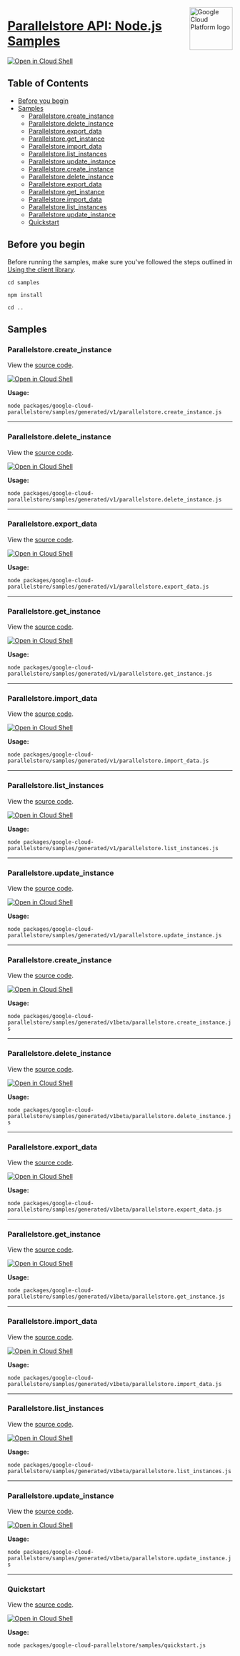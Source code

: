 [//]: # "This README.md file is auto-generated, all changes to this file will be lost."
[//]: # "To regenerate it, use `python -m synthtool`."
<img src="https://avatars2.githubusercontent.com/u/2810941?v=3&s=96" alt="Google Cloud Platform logo" title="Google Cloud Platform" align="right" height="96" width="96"/>

# [Parallelstore API: Node.js Samples](https://github.com/googleapis/google-cloud-node)

[![Open in Cloud Shell][shell_img]][shell_link]



## Table of Contents

* [Before you begin](#before-you-begin)
* [Samples](#samples)
  * [Parallelstore.create_instance](#parallelstore.create_instance)
  * [Parallelstore.delete_instance](#parallelstore.delete_instance)
  * [Parallelstore.export_data](#parallelstore.export_data)
  * [Parallelstore.get_instance](#parallelstore.get_instance)
  * [Parallelstore.import_data](#parallelstore.import_data)
  * [Parallelstore.list_instances](#parallelstore.list_instances)
  * [Parallelstore.update_instance](#parallelstore.update_instance)
  * [Parallelstore.create_instance](#parallelstore.create_instance)
  * [Parallelstore.delete_instance](#parallelstore.delete_instance)
  * [Parallelstore.export_data](#parallelstore.export_data)
  * [Parallelstore.get_instance](#parallelstore.get_instance)
  * [Parallelstore.import_data](#parallelstore.import_data)
  * [Parallelstore.list_instances](#parallelstore.list_instances)
  * [Parallelstore.update_instance](#parallelstore.update_instance)
  * [Quickstart](#quickstart)

## Before you begin

Before running the samples, make sure you've followed the steps outlined in
[Using the client library](https://github.com/googleapis/google-cloud-node#using-the-client-library).

`cd samples`

`npm install`

`cd ..`

## Samples



### Parallelstore.create_instance

View the [source code](https://github.com/googleapis/google-cloud-node/blob/main/packages/google-cloud-parallelstore/samples/generated/v1/parallelstore.create_instance.js).

[![Open in Cloud Shell][shell_img]](https://console.cloud.google.com/cloudshell/open?git_repo=https://github.com/googleapis/google-cloud-node&page=editor&open_in_editor=packages/google-cloud-parallelstore/samples/generated/v1/parallelstore.create_instance.js,samples/README.md)

__Usage:__


`node packages/google-cloud-parallelstore/samples/generated/v1/parallelstore.create_instance.js`


-----




### Parallelstore.delete_instance

View the [source code](https://github.com/googleapis/google-cloud-node/blob/main/packages/google-cloud-parallelstore/samples/generated/v1/parallelstore.delete_instance.js).

[![Open in Cloud Shell][shell_img]](https://console.cloud.google.com/cloudshell/open?git_repo=https://github.com/googleapis/google-cloud-node&page=editor&open_in_editor=packages/google-cloud-parallelstore/samples/generated/v1/parallelstore.delete_instance.js,samples/README.md)

__Usage:__


`node packages/google-cloud-parallelstore/samples/generated/v1/parallelstore.delete_instance.js`


-----




### Parallelstore.export_data

View the [source code](https://github.com/googleapis/google-cloud-node/blob/main/packages/google-cloud-parallelstore/samples/generated/v1/parallelstore.export_data.js).

[![Open in Cloud Shell][shell_img]](https://console.cloud.google.com/cloudshell/open?git_repo=https://github.com/googleapis/google-cloud-node&page=editor&open_in_editor=packages/google-cloud-parallelstore/samples/generated/v1/parallelstore.export_data.js,samples/README.md)

__Usage:__


`node packages/google-cloud-parallelstore/samples/generated/v1/parallelstore.export_data.js`


-----




### Parallelstore.get_instance

View the [source code](https://github.com/googleapis/google-cloud-node/blob/main/packages/google-cloud-parallelstore/samples/generated/v1/parallelstore.get_instance.js).

[![Open in Cloud Shell][shell_img]](https://console.cloud.google.com/cloudshell/open?git_repo=https://github.com/googleapis/google-cloud-node&page=editor&open_in_editor=packages/google-cloud-parallelstore/samples/generated/v1/parallelstore.get_instance.js,samples/README.md)

__Usage:__


`node packages/google-cloud-parallelstore/samples/generated/v1/parallelstore.get_instance.js`


-----




### Parallelstore.import_data

View the [source code](https://github.com/googleapis/google-cloud-node/blob/main/packages/google-cloud-parallelstore/samples/generated/v1/parallelstore.import_data.js).

[![Open in Cloud Shell][shell_img]](https://console.cloud.google.com/cloudshell/open?git_repo=https://github.com/googleapis/google-cloud-node&page=editor&open_in_editor=packages/google-cloud-parallelstore/samples/generated/v1/parallelstore.import_data.js,samples/README.md)

__Usage:__


`node packages/google-cloud-parallelstore/samples/generated/v1/parallelstore.import_data.js`


-----




### Parallelstore.list_instances

View the [source code](https://github.com/googleapis/google-cloud-node/blob/main/packages/google-cloud-parallelstore/samples/generated/v1/parallelstore.list_instances.js).

[![Open in Cloud Shell][shell_img]](https://console.cloud.google.com/cloudshell/open?git_repo=https://github.com/googleapis/google-cloud-node&page=editor&open_in_editor=packages/google-cloud-parallelstore/samples/generated/v1/parallelstore.list_instances.js,samples/README.md)

__Usage:__


`node packages/google-cloud-parallelstore/samples/generated/v1/parallelstore.list_instances.js`


-----




### Parallelstore.update_instance

View the [source code](https://github.com/googleapis/google-cloud-node/blob/main/packages/google-cloud-parallelstore/samples/generated/v1/parallelstore.update_instance.js).

[![Open in Cloud Shell][shell_img]](https://console.cloud.google.com/cloudshell/open?git_repo=https://github.com/googleapis/google-cloud-node&page=editor&open_in_editor=packages/google-cloud-parallelstore/samples/generated/v1/parallelstore.update_instance.js,samples/README.md)

__Usage:__


`node packages/google-cloud-parallelstore/samples/generated/v1/parallelstore.update_instance.js`


-----




### Parallelstore.create_instance

View the [source code](https://github.com/googleapis/google-cloud-node/blob/main/packages/google-cloud-parallelstore/samples/generated/v1beta/parallelstore.create_instance.js).

[![Open in Cloud Shell][shell_img]](https://console.cloud.google.com/cloudshell/open?git_repo=https://github.com/googleapis/google-cloud-node&page=editor&open_in_editor=packages/google-cloud-parallelstore/samples/generated/v1beta/parallelstore.create_instance.js,samples/README.md)

__Usage:__


`node packages/google-cloud-parallelstore/samples/generated/v1beta/parallelstore.create_instance.js`


-----




### Parallelstore.delete_instance

View the [source code](https://github.com/googleapis/google-cloud-node/blob/main/packages/google-cloud-parallelstore/samples/generated/v1beta/parallelstore.delete_instance.js).

[![Open in Cloud Shell][shell_img]](https://console.cloud.google.com/cloudshell/open?git_repo=https://github.com/googleapis/google-cloud-node&page=editor&open_in_editor=packages/google-cloud-parallelstore/samples/generated/v1beta/parallelstore.delete_instance.js,samples/README.md)

__Usage:__


`node packages/google-cloud-parallelstore/samples/generated/v1beta/parallelstore.delete_instance.js`


-----




### Parallelstore.export_data

View the [source code](https://github.com/googleapis/google-cloud-node/blob/main/packages/google-cloud-parallelstore/samples/generated/v1beta/parallelstore.export_data.js).

[![Open in Cloud Shell][shell_img]](https://console.cloud.google.com/cloudshell/open?git_repo=https://github.com/googleapis/google-cloud-node&page=editor&open_in_editor=packages/google-cloud-parallelstore/samples/generated/v1beta/parallelstore.export_data.js,samples/README.md)

__Usage:__


`node packages/google-cloud-parallelstore/samples/generated/v1beta/parallelstore.export_data.js`


-----




### Parallelstore.get_instance

View the [source code](https://github.com/googleapis/google-cloud-node/blob/main/packages/google-cloud-parallelstore/samples/generated/v1beta/parallelstore.get_instance.js).

[![Open in Cloud Shell][shell_img]](https://console.cloud.google.com/cloudshell/open?git_repo=https://github.com/googleapis/google-cloud-node&page=editor&open_in_editor=packages/google-cloud-parallelstore/samples/generated/v1beta/parallelstore.get_instance.js,samples/README.md)

__Usage:__


`node packages/google-cloud-parallelstore/samples/generated/v1beta/parallelstore.get_instance.js`


-----




### Parallelstore.import_data

View the [source code](https://github.com/googleapis/google-cloud-node/blob/main/packages/google-cloud-parallelstore/samples/generated/v1beta/parallelstore.import_data.js).

[![Open in Cloud Shell][shell_img]](https://console.cloud.google.com/cloudshell/open?git_repo=https://github.com/googleapis/google-cloud-node&page=editor&open_in_editor=packages/google-cloud-parallelstore/samples/generated/v1beta/parallelstore.import_data.js,samples/README.md)

__Usage:__


`node packages/google-cloud-parallelstore/samples/generated/v1beta/parallelstore.import_data.js`


-----




### Parallelstore.list_instances

View the [source code](https://github.com/googleapis/google-cloud-node/blob/main/packages/google-cloud-parallelstore/samples/generated/v1beta/parallelstore.list_instances.js).

[![Open in Cloud Shell][shell_img]](https://console.cloud.google.com/cloudshell/open?git_repo=https://github.com/googleapis/google-cloud-node&page=editor&open_in_editor=packages/google-cloud-parallelstore/samples/generated/v1beta/parallelstore.list_instances.js,samples/README.md)

__Usage:__


`node packages/google-cloud-parallelstore/samples/generated/v1beta/parallelstore.list_instances.js`


-----




### Parallelstore.update_instance

View the [source code](https://github.com/googleapis/google-cloud-node/blob/main/packages/google-cloud-parallelstore/samples/generated/v1beta/parallelstore.update_instance.js).

[![Open in Cloud Shell][shell_img]](https://console.cloud.google.com/cloudshell/open?git_repo=https://github.com/googleapis/google-cloud-node&page=editor&open_in_editor=packages/google-cloud-parallelstore/samples/generated/v1beta/parallelstore.update_instance.js,samples/README.md)

__Usage:__


`node packages/google-cloud-parallelstore/samples/generated/v1beta/parallelstore.update_instance.js`


-----




### Quickstart

View the [source code](https://github.com/googleapis/google-cloud-node/blob/main/packages/google-cloud-parallelstore/samples/quickstart.js).

[![Open in Cloud Shell][shell_img]](https://console.cloud.google.com/cloudshell/open?git_repo=https://github.com/googleapis/google-cloud-node&page=editor&open_in_editor=packages/google-cloud-parallelstore/samples/quickstart.js,samples/README.md)

__Usage:__


`node packages/google-cloud-parallelstore/samples/quickstart.js`






[shell_img]: https://gstatic.com/cloudssh/images/open-btn.png
[shell_link]: https://console.cloud.google.com/cloudshell/open?git_repo=https://github.com/googleapis/google-cloud-node&page=editor&open_in_editor=samples/README.md
[product-docs]: http://cloud/parallelstore?hl=en
